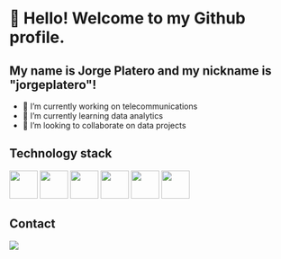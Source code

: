 # 👋 Hello! Welcome to my Github profile.
## My name is Jorge Platero and my nickname is "jorgeplatero"!

- 🔭 I’m currently working on telecommunications
- 🌱 I’m currently learning data analytics
- 👯 I’m looking to collaborate on data projects

## Technology stack

<img src="https://cdn.jsdelivr.net/gh/devicons/devicon@latest/icons/python/python-original-wordmark.svg" width="50" height="50"/> <img src="https://cdn.jsdelivr.net/gh/devicons/devicon@latest/icons/apachespark/apachespark-original-wordmark.svg" width="50" height="50"/> <img src="https://cdn.jsdelivr.net/gh/devicons/devicon@latest/icons/mysql/mysql-original.svg" width="50" height="50"/> <img src="https://cdn.jsdelivr.net/gh/devicons/devicon@latest/icons/postgresql/postgresql-original.svg" width="50" height="50"/> <img src="https://avatars.githubusercontent.com/u/42988494?s=200&v=4" width="50" height="50"/> <img src="https://cdn.jsdelivr.net/gh/devicons/devicon@latest/icons/streamlit/streamlit-original-wordmark.svg" width="50" height="50"/>

## Contact
<a href="https://www.linkedin.com/in/jorgeplatero" target="_blank"><img loading="lazy" src="https://img.shields.io/badge/-LinkedIn-%230077B5?style=for-the-badge&logo=linkedin&logoColor=white" target="_blank"></a>   
